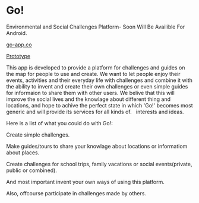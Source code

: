 # Go!

Environmental and Social Challenges Platform- Soon Will Be Availible For Android.

<a href="http://go-app.co">go-app.co</a>

<a href="https://invis.io/7F9ORADAW">Prototype</a>

 This app is developed to provide a platform for challenges and guides on the map for people to use and create.
 We want to let people enjoy their events, activities and their everyday life with challenges and combine it with the
 ability to invent and create their own challenges or even simple guides for informaion to share them with other users.
 We belive that this will improve the social lives and the knowlage about different thing and locations, 
 and hope to achive the perfect state in which 'Go!' becomes most generic and will provide its services for all kinds of.   interests and ideas.
 
 Here is a list of what you could do with Go!:
 
 Create simple challenges.
 
 
 Make guides/tours to share your knowlage about locations or informatiom about places.
 
 
 Create challenges for school trips, family vacations or social events(private, public or combined).
 
 
 And most important invent your own ways of using this platform.
 
 
 
 Also, offcourse participate in challenges made by others.

